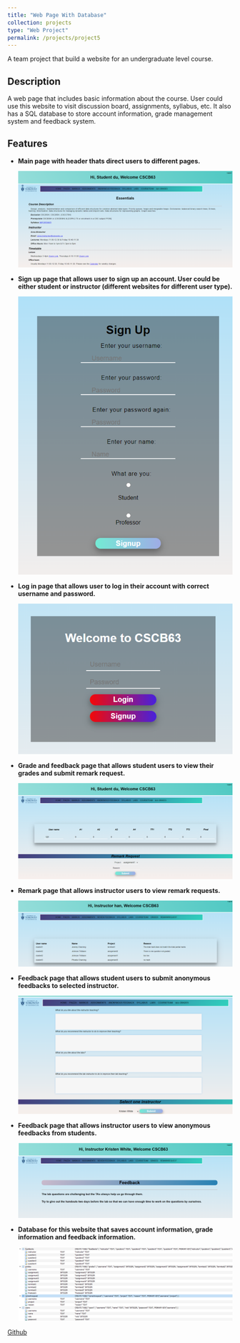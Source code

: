 ```yaml
---
title: "Web Page With Database"
collection: projects
type: "Web Project"
permalink: /projects/project5
---
```


A team project that build a website for an undergraduate level course.

Description
------
A web page that includes basic information about the course. User could use this website to visit discussion board, assignments, syllabus, etc. It also has a SQL database to store account information, grade management system and feedback system.


Features
------
* **Main page with header thats direct users to different pages.**

  ![b63_web_main.png](/images/b63_web_main.png)

* **Sign up page that allows user to sign up an account. User could be either student or instructor (different websites for different user type).**

  ![b63_web_signup.png](/images/b63_web_signup.png)

* **Log in page that allows user to log in their account with correct username and password.**

  ![b63_web_login.png](/images/b63_web_login.png)

* **Grade and feedback page that allows student users to view their grades and submit remark request.**

  ![b63_web_grade_and_remark.png](/images/b63_web_grade_and_remark.png)

* **Remark page that allows instructor users to view remark requests.**

  ![b63_web_remark.png](/images/b63_web_remark.png)

* **Feedback page that allows student users to submit anonymous feedbacks to selected instructor.**

  ![b63_web_feedback_student.png](/images/b63_web_feedback_student.png)

* **Feedback page that allows instructor users to view anonymous feedbacks from students.**

  ![b63_web_feedback_instructor.png](/images/b63_web_feedback_instructor.png)

* **Database for this website that saves account information, grade information and feedback information.**

  ![b63_database.png](/images/b63_database.png)


[Github](https://github.com/DuHan332/CSCB20_Web_with_database_for_CSCB63)
